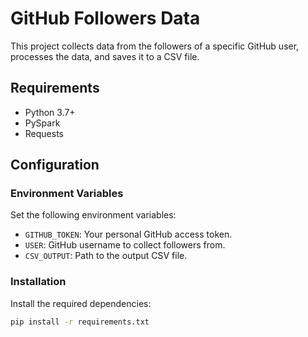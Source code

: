 # GitHub Followers Data

This project collects data from the followers of a specific GitHub user, processes the data, and saves it to a CSV file.

## Requirements

- Python 3.7+
- PySpark
- Requests

## Configuration

### Environment Variables

Set the following environment variables:

- `GITHUB_TOKEN`: Your personal GitHub access token.
- `USER`: GitHub username to collect followers from.
- `CSV_OUTPUT`: Path to the output CSV file.

### Installation

Install the required dependencies:

```bash
pip install -r requirements.txt
